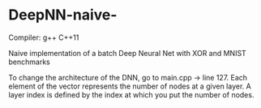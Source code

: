 # DeepNN-naive-

Compiler: g++ C++11

Naive implementation of a batch Deep Neural Net with XOR and MNIST benchmarks

To change the architecture of the DNN, go to main.cpp -> line 127.
Each element of the vector represents the number of nodes at a given layer.
A layer index is defined by the index at which you put the number of nodes.
